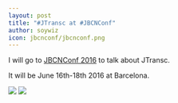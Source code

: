 ```yaml
---
layout: post
title: "#JTransc at #JBCNConf"
author: soywiz
icon: jbcnconf/jbcnconf.png
---
```


I will go to [JBCNConf 2016](http://www.jbcnconf.com/2016/infoSpeaker.html?ref=cballesteros) to talk about JTransc.

It will be June 16th-18th 2016 at Barcelona.

<!--more-->

<img src="{{ site.baseurl }}/img/jbcnconf/jbcnconf2.jpg" />

<img src="{{ site.baseurl }}/img/jbcnconf/jbcnconf.png" />
